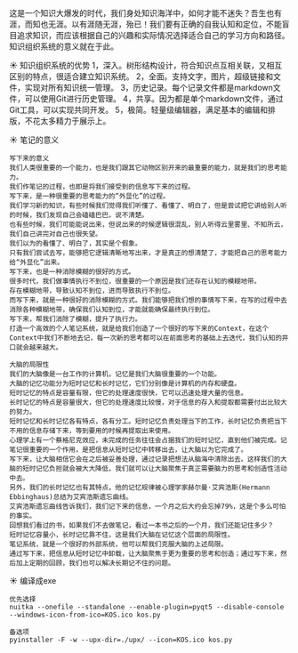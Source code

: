 
这是一个知识大爆发的时代，我们身处知识海洋中，如何才能不迷失？吾生也有涯，而知也无涯。以有涯随无涯，殆已！我们要有正确的自我认知和定位，不能盲目追求知识，而应该根据自己的兴趣和实际情况选择适合自己的学习方向和路径。知识组织系统的意义就在于此。


☀ 知识组织系统的优势
    1，深入。树形结构设计，符合知识点互相关联，又相互区别的特点，很适合建立知识系统。
    2，全面。支持文字，图片，超级链接和文件，实现对所有知识统一管理。
    3，历史记录。每个记录文件都是markdown文件，可以使用Git进行历史管理。
    4，共享。因为都是单个markdown文件，通过Git工具，可以实现共同开发。
    5，极简。轻量级编辑器，满足基本的编辑和排版，不花太多精力于展示上。


☀ 笔记的意义

    写下来的意义
    我们人类很重要的一个能力，也是我们跟其它动物区别开来的最重要的能力，就是我们的思考能力。
    我们作笔记的过程，也即是将我们接受到的信息写下来的过程。
    写下来，是一种很重要的思考能力的“外显化”的过程。
    我们学习新的知识，有些时候我们觉得我们听懂了、看懂了、明白了，但是尝试把它讲给别人听的时候，我们发现自己会磕磕巴巴，说不清楚。
    也有些时候，我们可能能说出来，但说出来的时候逻辑很混乱，别人听得云里雾里、不知所云，我们自己讲完对自己也很失望。
    我们以为的看懂了、明白了，其实是个假象。
    只有我们尝试去写，能够把它逻辑清晰地写出来，才是真正的想清楚了，才能把自己的思考能力给“外显化”出来。
    写下来，也是一种消除模糊的很好的方式。
    很多时代，我们做事情执行不到位，很重要的一个原因是我们还存在认知的模糊地带。
    存在模糊地带，导致认知不到位，进而导致执行不到位。
    而写下来，就是一种很好的消除模糊的方式。我们能够把我们想的事情写下来，在写的过程中去消除各种模糊地带，确保我们认知到位，才能就能确保最终执行到位。
    写下来，帮我们消除了模糊，提升了执行力。
    打造一个高效的个人笔记系统，就是给我们创造了一个很好的写下来的Context，在这个Context中我们不断地去记，每一次新的思考都可以在前面思考的基础上去迭代，我们认知的井口就会越来越大。

    大脑的局限性
    我们的大脑像是一台工作的计算机，记忆是我们大脑很重要的一个功能。
    大脑的记忆功能分为短时记忆和长时记忆，它们分别像是计算机的内存和硬盘。
    短时记忆的特点是容量有限，但它的处理速度很快，它可以迅速处理大量的信息。
    长时记忆的特点是容量很大，但它的处理速度比较慢，对于信息的存入和提取都需要付出比较大的努力。
    短时记忆和长时记忆各有特点，各有分工。短时记忆负责处理当下的工作，长时记忆负责把当下不用的信息存储下来，等到要用的时候再提取出来使用。
    心理学上有一个蔡格尼克效应，未完成的任务往往会占据我们的短时记忆，直到他们被完成。记笔记很重要的一个作用，是把信息从短时记忆中转移出去，让大脑以为它完成了。
    写下来，让大脑相信它会在之后被妥善处理，通过记录把想法从脑海中清除出去。这样我们的大脑的短时记忆负担就会被大大降低，我们就可以让大脑聚焦于真正需要脑力的思考和创造性活动中去。
    另外，我们的长时记忆也有其特点，他的记忆规律被心理学家赫尔曼·艾宾浩斯(Hermann Ebbinghaus)总结为艾宾浩斯遗忘曲线。
    艾宾浩斯遗忘曲线告诉我们，我们记下来的信息，一个月之后大约会忘掉79%，这是个多么可怕的事实。
    回想我们看过的书，如果我们不去做笔记，看过一本书之后的一个月，我们还能记住多少？
    短时记忆容量小，长时记忆靠不住，这是我们大脑在记忆这个层面的局限性。
    笔记系统，就是一个很好的外部系统，他可以帮我们克服大脑的上述局限。
    通过写下来，把信息从短时记忆中卸载，让大脑聚焦于更为重要的思考和创造；通过写下来，然后加上定期的回顾，我们也可以解决长期记不住的问题。


☀ 编译成exe

    优先选择
    nuitka --onefile --standalone --enable-plugin=pyqt5 --disable-console --windows-icon-from-ico=KOS.ico kos.py

    备选项
    pyinstaller -F -w --upx-dir=./upx/ --icon=KOS.ico kos.py

